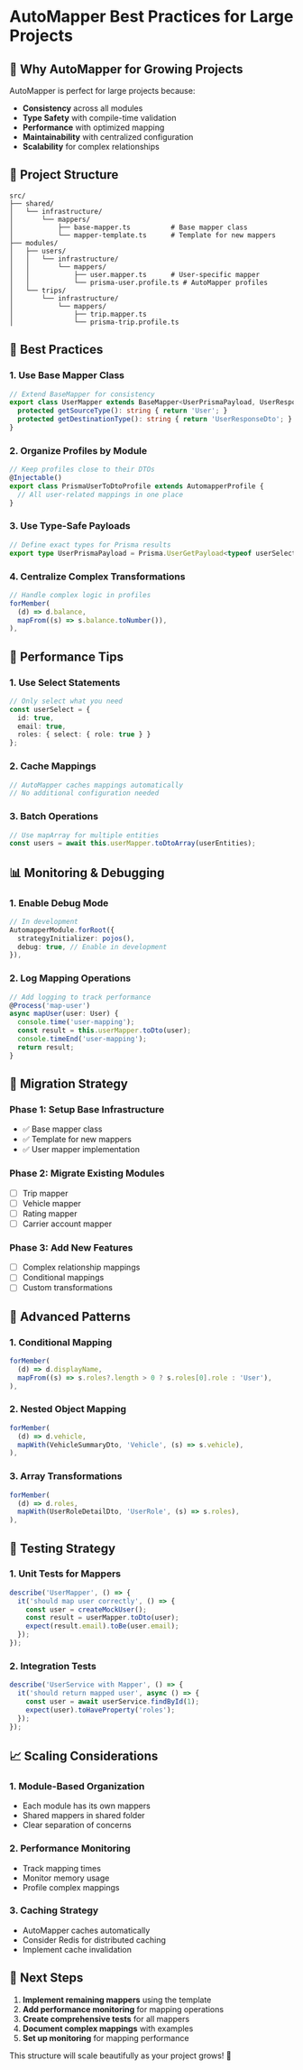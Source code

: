 # AutoMapper Best Practices for Large Projects

## 🎯 **Why AutoMapper for Growing Projects**

AutoMapper is perfect for large projects because:
- **Consistency** across all modules
- **Type Safety** with compile-time validation
- **Performance** with optimized mapping
- **Maintainability** with centralized configuration
- **Scalability** for complex relationships

## 📁 **Project Structure**

```
src/
├── shared/
│   └── infrastructure/
│       └── mappers/
│           ├── base-mapper.ts          # Base mapper class
│           └── mapper-template.ts      # Template for new mappers
├── modules/
│   ├── users/
│   │   └── infrastructure/
│   │       └── mappers/
│   │           ├── user.mapper.ts      # User-specific mapper
│   │           └── prisma-user.profile.ts # AutoMapper profiles
│   └── trips/
│       └── infrastructure/
│           └── mappers/
│               ├── trip.mapper.ts
│               └── prisma-trip.profile.ts
```

## 🔧 **Best Practices**

### 1. **Use Base Mapper Class**
```typescript
// Extend BaseMapper for consistency
export class UserMapper extends BaseMapper<UserPrismaPayload, UserResponseDto> {
  protected getSourceType(): string { return 'User'; }
  protected getDestinationType(): string { return 'UserResponseDto'; }
}
```

### 2. **Organize Profiles by Module**
```typescript
// Keep profiles close to their DTOs
@Injectable()
export class PrismaUserToDtoProfile extends AutomapperProfile {
  // All user-related mappings in one place
}
```

### 3. **Use Type-Safe Payloads**
```typescript
// Define exact types for Prisma results
export type UserPrismaPayload = Prisma.UserGetPayload<typeof userSelectArgs>;
```

### 4. **Centralize Complex Transformations**
```typescript
// Handle complex logic in profiles
forMember(
  (d) => d.balance,
  mapFrom((s) => s.balance.toNumber()),
),
```

## 🚀 **Performance Tips**

### 1. **Use Select Statements**
```typescript
// Only select what you need
const userSelect = {
  id: true,
  email: true,
  roles: { select: { role: true } }
};
```

### 2. **Cache Mappings**
```typescript
// AutoMapper caches mappings automatically
// No additional configuration needed
```

### 3. **Batch Operations**
```typescript
// Use mapArray for multiple entities
const users = await this.userMapper.toDtoArray(userEntities);
```

## 📊 **Monitoring & Debugging**

### 1. **Enable Debug Mode**
```typescript
// In development
AutomapperModule.forRoot({
  strategyInitializer: pojos(),
  debug: true, // Enable in development
}),
```

### 2. **Log Mapping Operations**
```typescript
// Add logging to track performance
@Process('map-user')
async mapUser(user: User) {
  console.time('user-mapping');
  const result = this.userMapper.toDto(user);
  console.timeEnd('user-mapping');
  return result;
}
```

## 🔄 **Migration Strategy**

### Phase 1: Setup Base Infrastructure
- ✅ Base mapper class
- ✅ Template for new mappers
- ✅ User mapper implementation

### Phase 2: Migrate Existing Modules
- [ ] Trip mapper
- [ ] Vehicle mapper
- [ ] Rating mapper
- [ ] Carrier account mapper

### Phase 3: Add New Features
- [ ] Complex relationship mappings
- [ ] Conditional mappings
- [ ] Custom transformations

## 🎨 **Advanced Patterns**

### 1. **Conditional Mapping**
```typescript
forMember(
  (d) => d.displayName,
  mapFrom((s) => s.roles?.length > 0 ? s.roles[0].role : 'User'),
),
```

### 2. **Nested Object Mapping**
```typescript
forMember(
  (d) => d.vehicle,
  mapWith(VehicleSummaryDto, 'Vehicle', (s) => s.vehicle),
),
```

### 3. **Array Transformations**
```typescript
forMember(
  (d) => d.roles,
  mapWith(UserRoleDetailDto, 'UserRole', (s) => s.roles),
),
```

## 🧪 **Testing Strategy**

### 1. **Unit Tests for Mappers**
```typescript
describe('UserMapper', () => {
  it('should map user correctly', () => {
    const user = createMockUser();
    const result = userMapper.toDto(user);
    expect(result.email).toBe(user.email);
  });
});
```

### 2. **Integration Tests**
```typescript
describe('UserService with Mapper', () => {
  it('should return mapped user', async () => {
    const user = await userService.findById(1);
    expect(user).toHaveProperty('roles');
  });
});
```

## 📈 **Scaling Considerations**

### 1. **Module-Based Organization**
- Each module has its own mappers
- Shared mappers in shared folder
- Clear separation of concerns

### 2. **Performance Monitoring**
- Track mapping times
- Monitor memory usage
- Profile complex mappings

### 3. **Caching Strategy**
- AutoMapper caches automatically
- Consider Redis for distributed caching
- Implement cache invalidation

## 🎯 **Next Steps**

1. **Implement remaining mappers** using the template
2. **Add performance monitoring** for mapping operations
3. **Create comprehensive tests** for all mappers
4. **Document complex mappings** with examples
5. **Set up monitoring** for mapping performance

This structure will scale beautifully as your project grows! 🚀 